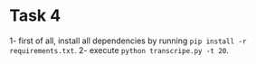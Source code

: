 # Task 4
1- first of all, install all dependencies by running `pip install -r requirements.txt`.
2- execute `python transcripe.py -t 20`.
